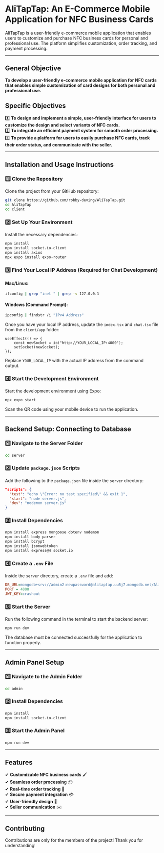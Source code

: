 # **AliTapTap: An E-Commerce Mobile Application for NFC Business Cards**

AliTapTap is a user-friendly e-commerce mobile application that enables users to customize and purchase NFC business cards for personal and professional use. The platform simplifies customization, order tracking, and payment processing.

---

## **General Objective**
**To develop a user-friendly e-commerce mobile application for NFC cards that enables simple customization of card designs for both personal and professional use.**

## **Specific Objectives**
1️⃣ **To design and implement a simple, user-friendly interface for users to customize the design and select variants of NFC cards.**  
2️⃣ **To integrate an efficient payment system for smooth order processing.**  
3️⃣ **To provide a platform for users to easily purchase NFC cards, track their order status, and communicate with the seller.**  

---

## **Installation and Usage Instructions**

### **1️⃣ Clone the Repository**
Clone the project from your GitHub repository:

```bash
git clone https://github.com/robby-deving/AliTapTap.git
cd AliTapTap
cd client
```

### **2️⃣ Set Up Your Environment**

Install the necessary dependencies:

```bash
npm install
npm install socket.io-client
npm install axios
npx expo install expo-router
```

### **3️⃣ Find Your Local IP Address (Required for Chat Development)**

#### **Mac/Linux:**
```bash
ifconfig | grep "inet " | grep -v 127.0.0.1
```

#### **Windows (Command Prompt):**
```bash
ipconfig | findstr /i "IPv4 Address"
```

Once you have your local IP address, update the `index.tsx` and `chat.tsx` file from the `client/app` folder:

```tsx
useEffect(() => {
    const newSocket = io("http://YOUR_LOCAL_IP:4000");
    setSocket(newSocket);
});
```

Replace `YOUR_LOCAL_IP` with the actual IP address from the command output.

### **4️⃣ Start the Development Environment**
Start the development environment using Expo:

```bash
npx expo start
```

Scan the QR code using your mobile device to run the application.

---

## **Backend Setup: Connecting to Database**

### **1️⃣ Navigate to the Server Folder**
```bash
cd server
```

### **2️⃣ Update `package.json` Scripts**
Add the following to the `package.json` file inside the `server` directory:

```json
"scripts": {
  "test": "echo \"Error: no test specified\" && exit 1",
  "start": "node server.js",
  "dev": "nodemon server.js"
}
```

### **3️⃣ Install Dependencies**
```bash
npm install express mongoose dotenv nodemon
npm install body-parser  
npm install bcrypt      
npm install jsonwebtoken 
npm install express@4 socket.io
```

### **4️⃣ Create a `.env` File**
Inside the `server` directory, create a `.env` file and add:

```ini
DB_URL=mongodb+srv://admin2:newpassword@alitaptap.uu5j7.mongodb.net/AliTapTapdb 
PORT = 4000
JWT_KEY=crashout
```

### **5️⃣ Start the Server**
Run the following command in the terminal to start the backend server:

```bash
npm run dev
```

The database must be connected successfully for the application to function properly.

---

## **Admin Panel Setup**

### **1️⃣ Navigate to the Admin Folder**
```bash
cd admin
```

### **2️⃣ Install Dependencies**
```bash
npm install
npm install socket.io-client
```

### **3️⃣ Start the Admin Panel**
```bash
npm run dev
```

---

## **Features**
✔ **Customizable NFC business cards** 🖌️  
✔ **Seamless order processing** 📦  
✔ **Real-time order tracking** 📍  
✔ **Secure payment integration** 💳  
✔ **User-friendly design** 📱  
✔ **Seller communication** ✉️  

---

## **Contributing**
Contributions are only for the members of the project! Thank you for understanding!
